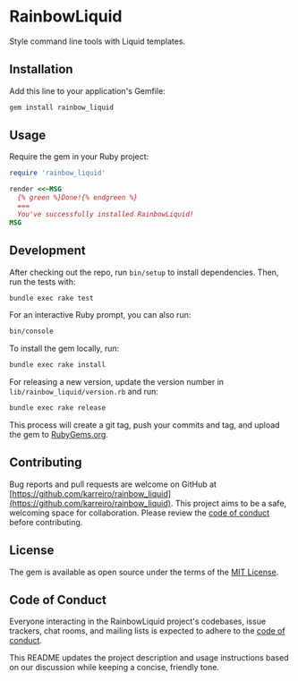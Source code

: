 # RainbowLiquid

Style command line tools with Liquid templates.

## Installation

Add this line to your application's Gemfile:

```bash
gem install rainbow_liquid
```

## Usage

Require the gem in your Ruby project:

```ruby
require 'rainbow_liquid'

render <<~MSG
  {% green %}Done!{% endgreen %}
  ===
  You've successfully installed RainbowLiquid!
MSG
```

## Development

After checking out the repo, run `bin/setup` to install dependencies. Then, run the tests with:

```bash
bundle exec rake test
```

For an interactive Ruby prompt, you can also run:

```bash
bin/console
```

To install the gem locally, run:

```bash
bundle exec rake install
```

For releasing a new version, update the version number in `lib/rainbow_liquid/version.rb` and run:

```bash
bundle exec rake release
```

This process will create a git tag, push your commits and tag, and upload the gem to [RubyGems.org](https://rubygems.org).

## Contributing

Bug reports and pull requests are welcome on GitHub at [https://github.com/karreiro/rainbow_liquid](https://github.com/karreiro/rainbow_liquid). This project aims to be a safe, welcoming space for collaboration. Please review the [code of conduct](https://github.com/karreiro/rainbow_liquid/blob/main/CODE_OF_CONDUCT.md) before contributing.

## License

The gem is available as open source under the terms of the [MIT License](https://opensource.org/licenses/MIT).

## Code of Conduct

Everyone interacting in the RainbowLiquid project's codebases, issue trackers, chat rooms, and mailing lists is expected to adhere to the [code of conduct](https://github.com/karreiro/rainbow_liquid/blob/main/CODE_OF_CONDUCT.md).

This README updates the project description and usage instructions based on our discussion while keeping a concise, friendly tone.